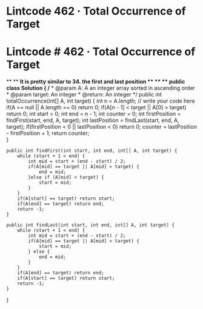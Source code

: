 # Lintcode 462 · Total Occurrence of Target

# Lintcode **# 462 · Total Occurrence of Target**
**
**
**It is pretty similar to  34. the first and last position **
**
**
public class Solution {
    /**
     * @param A: A an integer array sorted in ascending order
     * @param target: An integer
     * @return: An integer
     */
    public int totalOccurrence(int[] A, int target) {
        int n = A.length;
        // write your code here
        if(A == null || A.length == 0) return 0;
        if(A[n - 1] < target || A[0] > target) return 0;
        int start = 0;
        int end = n - 1;
        int counter = 0;
        int firstPosition = findFirst(start, end, A, target);
        int lastPosition = findLast(start, end, A, target);
        if(firstPosition < 0 || lastPosition < 0) return 0;
        counter = lastPosition - firstPosition + 1;
        return counter;       
    }

    public int findFirst(int start, int end, int[] A, int target) {
        while (start + 1 < end) {
            int mid = start + (end - start) / 2;
            if(A[mid] == target || A[mid] > target) {
                end = mid;
            }else if (A[mid] < target) {
                start = mid;
            }
        }
        if(A[start] == target) return start;
        if(A[end] == target) return end;
        return -1;
    }

    public int findLast(int start, int end, int[] A, int target) {
        while (start + 1 < end) {
            int mid = start + (end - start) / 2;
            if(A[mid] == target || A[mid] < target) {
                start = mid;
            } else {
                end = mid;
            }
        }
        if(A[end] == target) return end;
        if(A[start] == target) return start;
        return -1;
    }
}
